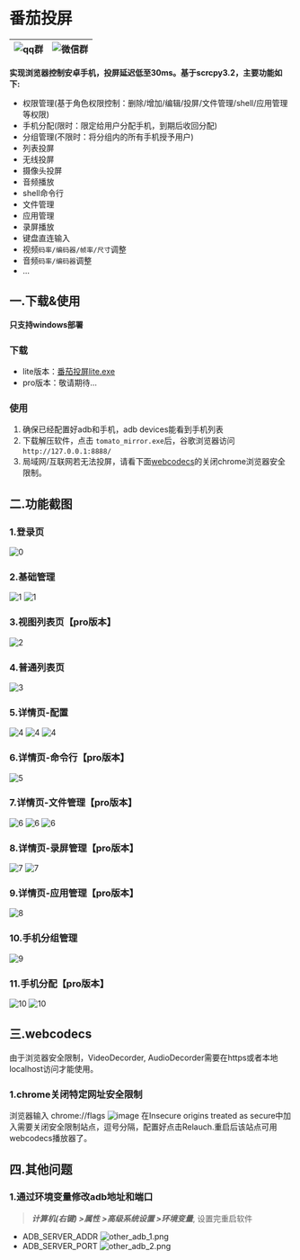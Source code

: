 # 番茄投屏
|![qq群](asset/qq_code.png)|![微信群](asset/qr_code.png)|
|---------------------------|----------------------------------|

  
**实现浏览器控制安卓手机，投屏延迟低至30ms。基于scrcpy3.2，主要功能如下:**
- 权限管理(基于角色权限控制：删除/增加/编辑/投屏/文件管理/shell/应用管理等权限)
- 手机分配(限时：限定给用户分配手机，到期后收回分配)
- 分组管理(不限时：将分组内的所有手机授予用户)
- 列表投屏
- 无线投屏
- 摄像头投屏
- 音频播放
- shell命令行
- 文件管理
- 应用管理
- 录屏播放
- 键盘直连输入
- 视频`码率/编码器/帧率/尺寸`调整
- 音频`码率/编码器`调整
- ...

## 一.下载&使用
**只支持windows部署**  
### 下载
- lite版本：[番茄投屏lite.exe](https://github.com/lim1942/tomato-mirror/releases/download/v1.0.0/tomato_mirror_lite1.0.0.exe)
- pro版本：敬请期待...

### 使用
1. 确保已经配置好adb和手机，adb devices能看到手机列表
2. 下载解压软件，点击 `tomato_mirror.exe`后，谷歌浏览器访问 `http://127.0.0.1:8888/`
3. 局域网/互联网若无法投屏，请看下面[webcodecs](#%E4%B8%89webcodecs)的关闭chrome浏览器安全限制。

## 二.功能截图
### 1.登录页
![0](asset/0.png)
### 2.基础管理
![1](asset/1.png)
![1](asset/1-1.png)
### 3.视图列表页【pro版本】
![2](asset/2.png)
### 4.普通列表页
![3](asset/3.png)
### 5.详情页-配置
![4](asset/4.png)
![4](asset/4-1.png)
![4](asset/4-2.png)
### 6.详情页-命令行【pro版本】
![5](asset/5.png)
### 7.详情页-文件管理【pro版本】
![6](asset/6.png)
![6](asset/6-1.png)
![6](asset/6-2.png)
### 8.详情页-录屏管理【pro版本】
![7](asset/7.png)
![7](asset/7-1.png)
### 9.详情页-应用管理【pro版本】
![8](asset/8.png)
### 10.手机分组管理
![9](asset/9.png)
### 11.手机分配【pro版本】
![10](asset/10.png)
![10](asset/10-1.png)



## 三.webcodecs
由于浏览器安全限制，VideoDecorder, AudioDecorder需要在https或者本地localhost访问才能使用。  
### 1.chrome关闭特定网址安全限制
浏览器输入 chrome://flags
![image](asset/chrome.png)
在Insecure origins treated as secure中加入需要关闭安全限制站点，逗号分隔，配置好点击Relauch.重启后该站点可用webcodecs播放器了。

## 四.其他问题
### 1.通过环境变量修改adb地址和端口
> ***计算机(右键) >属性 >高级系统设置 >环境变量***,  设置完重启软件
- ADB_SERVER_ADDR
![other_adb_1.png](asset%2Fother_adb_1.png)
- ADB_SERVER_PORT
![other_adb_2.png](asset%2Fother_adb_2.png)
